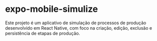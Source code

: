 # expo-mobile-simulize
Este projeto é um aplicativo de simulação de processos de produção desenvolvido em React Native, com foco na criação, edição, exclusão e persistência de etapas de produção.

